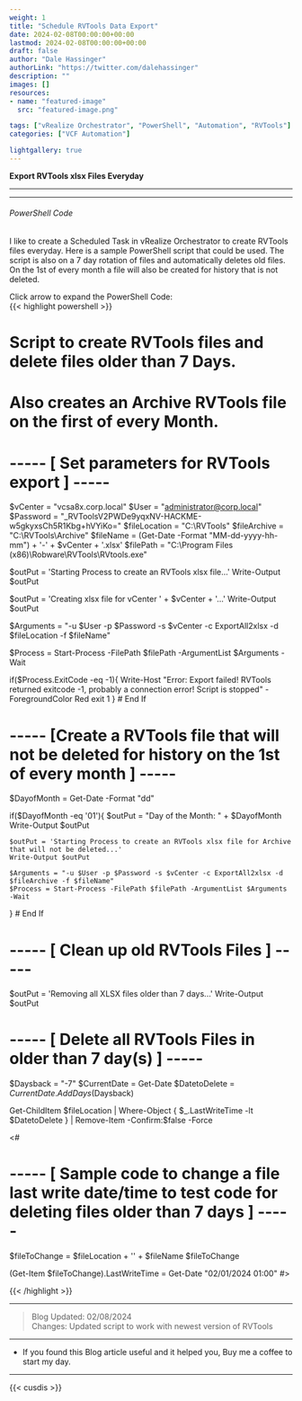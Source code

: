 ```yaml
---
weight: 1
title: "Schedule RVTools Data Export"
date: 2024-02-08T00:00:00+00:00
lastmod: 2024-02-08T00:00:00+00:00
draft: false
author: "Dale Hassinger"
authorLink: "https://twitter.com/dalehassinger"
description: ""
images: []
resources:
- name: "featured-image"
  src: "featured-image.png"

tags: ["vRealize Orchestrator", "PowerShell", "Automation", "RVTools"]
categories: ["VCF Automation"]

lightgallery: true
---
```


**Export RVTools xlsx Files Everyday**

---

<!--more-->

---

###### PowerShell Code

I like to create a Scheduled Task in vRealize Orchestrator to create RVTools files everyday.  Here is a sample PowerShell script that could be used. The script is also on a 7 day rotation of files and automatically deletes old files. On the 1st of every month a file will also be created for history that is not deleted.   


Click arrow to expand the PowerShell Code:  
{{< highlight powershell >}}

# Script to create RVTools files and delete files older than 7 Days.
# Also creates an Archive RVTools file on the first of every Month.

# ----- [ Set parameters for RVTools export ] -----
$vCenter      = "vcsa8x.corp.local"
$User         = "administrator@corp.local"
$Password     = "_RVToolsV2PWDe9yqxNV-HACKME-w5gkyxsCh5R1Kbg+hVYiKo="
$fileLocation = "C:\RVTools"
$fileArchive  = "C:\RVTools\Archive"
$fileName     =  (Get-Date -Format "MM-dd-yyyy-hh-mm") + '-' + $vCenter + '.xlsx'
$filePath     = "C:\Program Files (x86)\Robware\RVTools\RVtools.exe"

$outPut = 'Starting Process to create an RVTools xlsx file...'
Write-Output $outPut

$outPut = 'Creating xlsx file for vCenter ' + $vCenter + '...'
Write-Output $outPut

$Arguments = "-u $User -p $Password -s $vCenter -c ExportAll2xlsx -d $fileLocation -f $fileName"

$Process = Start-Process -FilePath $filePath -ArgumentList $Arguments -Wait

if($Process.ExitCode -eq -1){
    Write-Host "Error: Export failed! RVTools returned exitcode -1, probably a connection error! Script is stopped" -ForegroundColor Red
    exit 1
} # End If

# ----- [Create a RVTools file that will not be deleted for history on the 1st of every month ] -----
$DayofMonth = Get-Date -Format "dd"

if($DayofMonth -eq '01'){
    $outPut = "Day of the Month: " + $DayofMonth
    Write-Output $outPut

    $outPut = 'Starting Process to create an RVTools xlsx file for Archive that will not be deleted...'
    Write-Output $outPut
    
    $Arguments = "-u $User -p $Password -s $vCenter -c ExportAll2xlsx -d $fileArchive -f $fileName"
    $Process = Start-Process -FilePath $filePath -ArgumentList $Arguments -Wait
} # End If


# ----- [ Clean up old RVTools Files ] -----
$outPut = 'Removing all XLSX files older than 7 days...'
Write-Output $outPut

# ----- [ Delete all RVTools Files in older than 7 day(s) ] -----
$Daysback = "-7"
$CurrentDate = Get-Date
$DatetoDelete = $CurrentDate.AddDays($Daysback)

Get-ChildItem $fileLocation | Where-Object { $_.LastWriteTime -lt $DatetoDelete } | Remove-Item -Confirm:$false -Force





<#
# ----- [ Sample code to change a file last write date/time to test code for deleting files older than 7 days ] -----
$fileToChange = $fileLocation + '\' + $fileName
$fileToChange

(Get-Item $fileToChange).LastWriteTime = Get-Date "02/01/2024 01:00"
#>

{{< /highlight >}}

---

> Blog Updated: 02/08/2024  
> Changes: Updated script to work with newest version of RVTools  

---

* If you found this Blog article useful and it helped you, Buy me a coffee to start my day.  

<center>
<script type="text/javascript" src="https://cdnjs.buymeacoffee.com/1.0.0/button.prod.min.js" data-name="bmc-button" data-slug="dalehassinger" data-color="#FFDD00" data-emoji=""  data-font="Cookie" data-text="Buy me a coffee" data-outline-color="#000000" data-font-color="#000000" data-coffee-color="#ffffff" ></script>
</center>

---

{{< cusdis >}}
